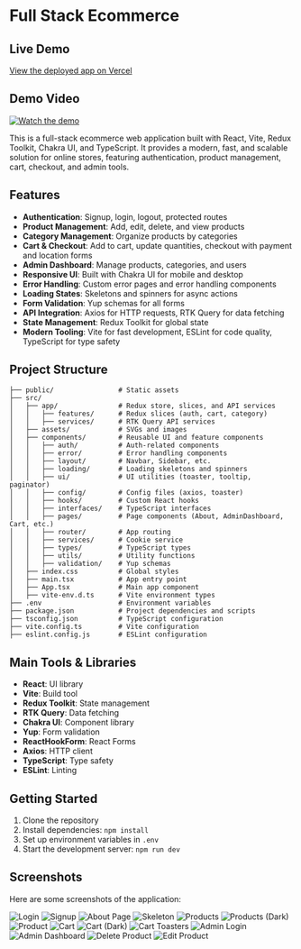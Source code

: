 # Full Stack Ecommerce

## Live Demo

[View the deployed app on Vercel](https://full-stack-ecommerce-neon.vercel.app/)

## Demo Video

[![Watch the demo](https://img.youtube.com/vi/VIDEO_ID/maxresdefault.jpg)](https://drive.google.com/file/d/1A7Uz5pTdCcXsu3sG50yj2hJuNRrQ5DcI/view?usp=sharing)


This is a full-stack ecommerce web application built with React, Vite, Redux Toolkit, Chakra UI, and TypeScript. It provides a modern, fast, and scalable solution for online stores, featuring authentication, product management, cart, checkout, and admin tools.

## Features

- **Authentication**: Signup, login, logout, protected routes
- **Product Management**: Add, edit, delete, and view products
- **Category Management**: Organize products by categories
- **Cart & Checkout**: Add to cart, update quantities, checkout with payment and location forms
- **Admin Dashboard**: Manage products, categories, and users
- **Responsive UI**: Built with Chakra UI for mobile and desktop
- **Error Handling**: Custom error pages and error handling components
- **Loading States**: Skeletons and spinners for async actions
- **Form Validation**: Yup schemas for all forms
- **API Integration**: Axios for HTTP requests, RTK Query for data fetching
- **State Management**: Redux Toolkit for global state
- **Modern Tooling**: Vite for fast development, ESLint for code quality, TypeScript for type safety

## Project Structure

```
├── public/                # Static assets
├── src/
│   ├── app/               # Redux store, slices, and API services
│   │   ├── features/      # Redux slices (auth, cart, category)
│   │   ├── services/      # RTK Query API services
│   ├── assets/            # SVGs and images
│   ├── components/        # Reusable UI and feature components
│   │   ├── auth/          # Auth-related components
│   │   ├── error/         # Error handling components
│   │   ├── layout/        # Navbar, Sidebar, etc.
│   │   ├── loading/       # Loading skeletons and spinners
│   │   ├── ui/            # UI utilities (toaster, tooltip, paginator)
│   │   ├── config/        # Config files (axios, toaster)
│   │   ├── hooks/         # Custom React hooks
│   │   ├── interfaces/    # TypeScript interfaces
│   │   ├── pages/         # Page components (About, AdminDashboard, Cart, etc.)
│   │   ├── router/        # App routing
│   │   ├── services/      # Cookie service
│   │   ├── types/         # TypeScript types
│   │   ├── utils/         # Utility functions
│   │   ├── validation/    # Yup schemas
│   ├── index.css          # Global styles
│   ├── main.tsx           # App entry point
│   ├── App.tsx            # Main app component
│   ├── vite-env.d.ts      # Vite environment types
├── .env                   # Environment variables
├── package.json           # Project dependencies and scripts
├── tsconfig.json          # TypeScript configuration
├── vite.config.ts         # Vite configuration
├── eslint.config.js       # ESLint configuration
```

## Main Tools & Libraries

- **React**: UI library
- **Vite**: Build tool
- **Redux Toolkit**: State management
- **RTK Query**: Data fetching
- **Chakra UI**: Component library
- **Yup**: Form validation
- **ReactHookForm**: React Forms
- **Axios**: HTTP client
- **TypeScript**: Type safety
- **ESLint**: Linting

## Getting Started

1. Clone the repository
2. Install dependencies: `npm install`
3. Set up environment variables in `.env`
4. Start the development server: `npm run dev`

## Screenshots

Here are some screenshots of the application:

![Login](src/assets/login.png)
![Signup](src/assets/signup.png)
![About Page](src/assets/about.png)
![Skeleton](src/assets/skeleton.png)
![Products](src/assets/products.png)
![Products (Dark)](src/assets/products-dark.png)
![Product](src/assets/product.png)
![Cart](src/assets/cart.png)
![Cart (Dark)](src/assets/cart-dark.png)
![Cart Toasters](src/assets/cart-toasters.png)
![Admin Login](src/assets/admin-login.png)
![Admin Dashboard](src/assets/admin-dashboard.png)
![Delete Product](src/assets/delete-product.png)
![Edit Product](src/assets/edit-product.png)
